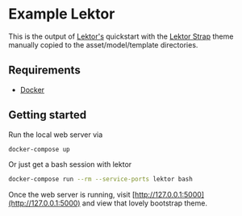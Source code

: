 # Example Lektor

This is the output of [Lektor's](https://www.getlektor.com/docs/quickstart/) quickstart with the [Lektor Strap](https://github.com/Andrew-Shay/lektor-theme-simple-strap) theme manually copied to the asset/model/template directories. 


## Requirements
- [Docker](https://www.docker.com/get-started)

## Getting started
Run the local web server via
```bash
docker-compose up
```

Or just get a bash session with lektor
```bash
docker-compose run --rm --service-ports lektor bash
```

Once the web server is running, visit [http://127.0.0.1:5000](http://127.0.0.1:5000) and view that lovely bootstrap theme.